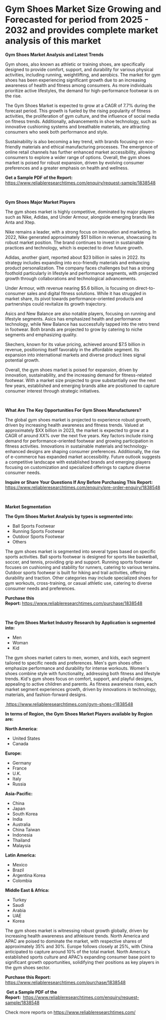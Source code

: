 <p><h1>Gym Shoes Market Size Growing and Forecasted for period from 2025 - 2032 and provides complete market analysis of this market</h1></p><p><strong>Gym Shoes Market Analysis and Latest Trends</strong></p>
<p><p>Gym shoes, also known as athletic or training shoes, are specifically designed to provide comfort, support, and durability for various physical activities, including running, weightlifting, and aerobics. The market for gym shoes has been experiencing significant growth due to an increasing awareness of health and fitness among consumers. As more individuals prioritize active lifestyles, the demand for high-performance footwear is on the rise.</p><p>The Gym Shoes Market is expected to grow at a CAGR of 7.7% during the forecast period. This growth is fueled by the rising popularity of fitness activities, the proliferation of gym culture, and the influence of social media on fitness trends. Additionally, advancements in shoe technology, such as innovative cushioning systems and breathable materials, are attracting consumers who seek both performance and style.</p><p>Sustainability is also becoming a key trend, with brands focusing on eco-friendly materials and ethical manufacturing processes. The emergence of online retail channels has further enhanced market accessibility, allowing consumers to explore a wider range of options. Overall, the gym shoes market is poised for robust expansion, driven by evolving consumer preferences and a greater emphasis on health and wellness.</p></p>
<p><strong>Get a Sample PDF of the Report:&nbsp;</strong> <a href="https://www.reliableresearchtimes.com/enquiry/request-sample/1838548?utm_campaign=2395&utm_medium=2&utm_source=Github&utm_content=ia&utm_term=09022025&utm_id=gym-shoes">https://www.reliableresearchtimes.com/enquiry/request-sample/1838548</a></p>
<p>&nbsp;</p>
<p><strong>Gym Shoes Major Market Players</strong></p>
<p><p>The gym shoes market is highly competitive, dominated by major players such as Nike, Adidas, and Under Armour, alongside emerging brands like Anta and Xtep. </p><p>Nike remains a leader, with a strong focus on innovation and marketing. In 2022, Nike generated approximately $51 billion in revenue, showcasing its robust market position. The brand continues to invest in sustainable practices and technology, which is expected to drive future growth.</p><p>Adidas, another giant, reported about $23 billion in sales in 2022. Its strategy includes expanding into eco-friendly materials and enhancing product personalization. The company faces challenges but has a strong foothold particularly in lifestyle and performance segments, with projected growth through collaborations and technological advancements.</p><p>Under Armour, with revenue nearing $5.6 billion, is focusing on direct-to-consumer sales and digital fitness solutions. While it has struggled in market share, its pivot towards performance-oriented products and partnerships could revitalize its growth trajectory.</p><p>Asics and New Balance are also notable players, focusing on running and lifestyle segments. Asics has emphasized health and performance technology, while New Balance has successfully tapped into the retro trend in footwear. Both brands are projected to grow by catering to niche segments and emphasizing quality.</p><p>Skechers, known for its value pricing, achieved around $7.5 billion in revenue, positioning itself favorably in the affordable segment. Its expansion into international markets and diverse product lines signal potential growth.</p><p>Overall, the gym shoes market is poised for expansion, driven by innovation, sustainability, and the increasing demand for fitness-related footwear. With a market size projected to grow substantially over the next few years, established and emerging brands alike are positioned to capture consumer interest through strategic initiatives.</p></p>
<p>&nbsp;</p>
<p><strong>What Are The Key Opportunities For Gym Shoes Manufacturers?</strong></p>
<p><p>The global gym shoes market is projected to experience robust growth, driven by increasing health awareness and fitness trends. Valued at approximately $XX billion in 2023, the market is expected to grow at a CAGR of around XX% over the next five years. Key factors include rising demand for performance-oriented footwear and growing participation in fitness activities. Innovations in sustainable materials and technology-enhanced designs are shaping consumer preferences. Additionally, the rise of e-commerce has expanded market accessibility. Future outlook suggests a competitive landscape with established brands and emerging players focusing on customization and specialized offerings to capture diverse consumer needs.</p></p>
<p><strong>Inquire or Share Your Questions If Any Before Purchasing This Report:</strong> <a href="https://www.reliableresearchtimes.com/enquiry/pre-order-enquiry/1838548?utm_campaign=2395&utm_medium=2&utm_source=Github&utm_content=ia&utm_term=09022025&utm_id=gym-shoes">https://www.reliableresearchtimes.com/enquiry/pre-order-enquiry/1838548</a></p>
<p>&nbsp;</p>
<p><strong>Market Segmentation</strong></p>
<p><strong>The Gym Shoes Market Analysis by types is segmented into:</strong></p>
<p><ul><li>Ball Sports Footwear</li><li>Running Sports Footwear</li><li>Outdoor Sports Footwear</li><li>Others</li></ul></p>
<p><p>The gym shoes market is segmented into several types based on specific sports activities. Ball sports footwear is designed for sports like basketball, soccer, and tennis, providing grip and support. Running sports footwear focuses on cushioning and stability for runners, catering to various terrains. Outdoor sports footwear is built for hiking and trail activities, offering durability and traction. Other categories may include specialized shoes for gym workouts, cross-training, or casual athletic use, catering to diverse consumer needs and preferences.</p></p>
<p><strong>Purchase this Report:&nbsp;</strong><a href="https://www.reliableresearchtimes.com/purchase/1838548?utm_campaign=2395&utm_medium=2&utm_source=Github&utm_content=ia&utm_term=09022025&utm_id=gym-shoes">https://www.reliableresearchtimes.com/purchase/1838548</a></p>
<p>&nbsp;</p>
<p><strong>The Gym Shoes Market Industry Research by Application is segmented into:</strong></p>
<p><ul><li>Men</li><li>Woman</li><li>Kid</li></ul></p>
<p><p>The gym shoes market caters to men, women, and kids, each segment tailored to specific needs and preferences. Men's gym shoes often emphasize performance and durability for intense workouts. Women's shoes combine style with functionality, addressing both fitness and lifestyle trends. Kid's gym shoes focus on comfort, support, and playful designs, appealing to active children and parents. As fitness awareness rises, each market segment experiences growth, driven by innovations in technology, materials, and fashion-forward designs.</p></p>
<p><a href="https://www.reliableresearchtimes.com/gym-shoes-r1838548?utm_campaign=2395&utm_medium=2&utm_source=Github&utm_content=ia&utm_term=09022025&utm_id=gym-shoes">&nbsp;https://www.reliableresearchtimes.com/gym-shoes-r1838548</a></p>
<p><strong>In terms of Region, the Gym Shoes Market Players available by Region are:</strong></p>
<p>
    <p> <strong> North America: </strong>
        <ul>
            <li>United States</li>
            <li>Canada</li>
        </ul>
        </p> 
    <p> <strong> Europe: </strong>
        <ul>
            <li>Germany</li>
            <li>France</li>
            <li>U.K.</li>
            <li>Italy</li>
            <li>Russia</li>
        </ul>
        </p> 
    <p> <strong> Asia-Pacific: </strong>
        <ul>
            <li>China</li>
            <li>Japan</li>
            <li>South Korea</li>
            <li>India</li>
            <li>Australia</li>
            <li>China Taiwan</li>
            <li>Indonesia</li>
            <li>Thailand</li>
            <li>Malaysia</li>
        </ul>
        </p> 
    <p> <strong> Latin America: </strong>
        <ul>
            <li>Mexico</li>
            <li>Brazil</li>
            <li>Argentina Korea</li>
            <li>Colombia</li>
        </ul>
        </p> 
    <p> <strong> Middle East & Africa: </strong>
        <ul>
            <li>Turkey</li>
            <li>Saudi</li>
            <li>Arabia</li>
            <li>UAE</li>
            <li>Korea</li>
        </ul>
    </p>
    </p>
<p><p>The gym shoes market is witnessing robust growth globally, driven by increasing health awareness and athleisure trends. North America and APAC are poised to dominate the market, with respective shares of approximately 35% and 30%. Europe follows closely at 25%, with China anticipated to capture around 10% of the total market. North America's established sports culture and APAC’s expanding consumer base point to significant growth opportunities, solidifying their positions as key players in the gym shoes sector.</p></p>
<p><strong>Purchase this Report: </strong><a href="https://www.reliableresearchtimes.com/purchase/1838548?utm_campaign=2395&utm_medium=2&utm_source=Github&utm_content=ia&utm_term=09022025&utm_id=gym-shoes">https://www.reliableresearchtimes.com/purchase/1838548</a></p>
<p>&nbsp;<strong>Get a Sample PDF of the Report:&nbsp;&nbsp;</strong><a href="https://www.reliableresearchtimes.com/enquiry/request-sample/1838548?utm_campaign=2395&utm_medium=2&utm_source=Github&utm_content=ia&utm_term=09022025&utm_id=gym-shoes">https://www.reliableresearchtimes.com/enquiry/request-sample/1838548</a></p>
<p><strong></strong></p>
<p>Check more reports on <a href="https://www.reliableresearchtimes.com/?utm_campaign=2395&utm_medium=2&utm_source=Github&utm_content=ia&utm_term=09022025&utm_id=gym-shoes">https://www.reliableresearchtimes.com/</a></p>